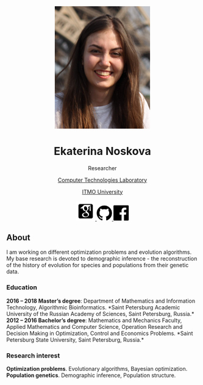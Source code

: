 
<div class="container">
    <div class="row">
        <div class="col-sm-6">

<center>
<img src="assets/enoskova.png" width="250px">

<h1 class="h4"> Ekaterina Noskova </h1>

<p>
Researcher<br>

<a class="text-dark" href="http://ctlab.ifmo.ru/en/"> Computer Technologies Laboratory </a> <br>

<a class="text-dark" href="https://en.itmo.ru/"> ITMO University </a> <br>
<br>
<a href="https://scholar.google.com/citations?user=1Mlxh7wAAAAJ&hl=en">
         <img src="assets/social_icons/google-scholar.png" width="50">
      </a>
<a href="https://github.com/noscode">
         <img src="assets/social_icons/github.png" width="40">
      </a>
<a href="https://www.facebook.com/ekaterina.noskova.1675/">
         <img src="assets/social_icons/facebook.png" width="40">
      </a>
</p>
</center>
</div>
        <div class="col-md-6">
<div>
<h2 class="h2"> About </h2>
<p>I am working on different optimization problems and evolution algorithms. My base research is devoted to demographic inference - the reconstruction of the history of evolution for species and populations from their genetic data.</p>
<h3 class="h3"> Education </h3>
<p><strong>2016 – 2018 Master’s degree</strong>: Department of Mathematics and Information Technology, Algorithmic Bioinformatics. *Saint Petersburg Academic University of the Russian Academy of Sciences, Saint Petersburg, Russia.*<br>
<strong>2012 – 2016 Bachelor’s degree</strong>: Mathematics and Mechanics Faculty, Applied Mathematics and Computer Science, Operation Research and Decision Making in Optimization, Control and Economics Problems. *Saint Petersburg State University, Saint Petersburg, Russia.*</p>
<h3 class="h3"> Research interest</h3>
<p><strong>Optimization problems</strong>. Evolutionary algorithms, Bayesian optimization.<br>
<strong>Population genetics</strong>. Demographic inference, Population structure.</p>
</div>
        </div>
    </div>
</div>
